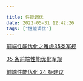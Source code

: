 ```yaml
---

title: 性能调优
date: 2022-05-31 12:42:26
tags: ["性能调优"]
---
```



 [前端性能优化之雅虎35条军规](https://juejin.cn/post/6844903657318645767)
 
 [35 条前端性能优化军规](https://learnku.com/docs/f2e-performance-rules)
 
[前端性能优化 24 条建议](https://cloud.tencent.com/developer/article/1708399)

